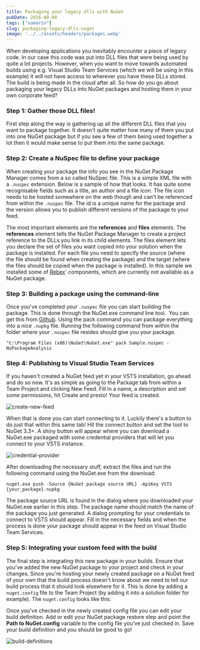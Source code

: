 ```yaml
---
title: Packaging your legacy dlls with NuGet
pubDate: 2016-08-08
tags: ["xamarin"]
slug: packaging-legacy-dlls-nuget
image: '../../assets/headers/packages.webp'
---
```


When developing applications you inevitably encounter a piece of legacy code. In our case this code was put into DLL files that were being used by quite a lot projects. However, when you want to move towards automated builds using e.g. Visual Studio Team Services (which we will be using in this example) it will not have access to wherever you have these DLLs stored. The build is being made in the cloud after all. So how do you go about packaging your legacy DLLs into NuGet packages and hosting them in your own corporate feed?

### Step 1: Gather those DLL files!

First step along the way is gathering up all the different DLL files that you want to package together. It doesn't quite matter how many of them you put into one NuGet package but if you see a few of them being used together a lot then it would make sense to put them into the same package.

### Step 2: Create a NuSpec file to define your package

When creating your package the info you see in the NuGet Package Manager comes from a so called NuSpec file. This is a simple XML file with a `.nuspec` extension. Below is a sample of how that looks. It has quite some recognisable fields such as a title, an author and a file icon. The file icon needs to be hosted somewhere on the web though and can't be referenced from within the `.nuspec` file. The id is a unique name for the package and the version allows you to publish different versions of the package to your feed.

The most important elements are the **references** and **files** elements. The **references** element tells the NuGet Package Manager to create a project reference to the DLLs you link in its child elements. The files element lets you declare the set of files you want copied into your solution when the package is installed. For each file you need to specify the source (where the file should be found when creating the package) and the target (where the files should be copied when the package is installed). In this sample we installed some of [Rebex](http://rebex.net)' components, which are currently not available as a NuGet package.

<script src="https://gist.github.com/sthewissen/8e67c61e44bacc220dbd825d7d313506.js"></script>

### Step 3: Building a package using the command-line

Once you've completed your `.nuspec` file you can start building the package. This is done through the NuGet.exe command line tool.  You can get this from [Github](https://github.com/nuget). Using the pack command you can package everything into a nice `.nupkg` file. Running the following command from within the folder where your `.nuspec` file resides should give you your package.

`"C:\Program Files (x86)\NuGet\NuGet.exe" pack Sample.nuspec -NoPackageAnalysis`

### Step 4: Publishing to Visual Studio Team Services

If you haven't created a NuGet feed yet in your VSTS installation, go ahead and do so now. It's as simple as going to the Package tab from within a Team Project and clicking New Feed. Fill in a name, a description and set some permissions, hit Create and presto! Your feed is created.

![create-new-feed](/images/posts/create-new-feed.png)

When that is done you can start connecting to it. Luckily there's a button to do just that within this same tab! Hit the connect button and set the tool to NuGet 3.3+. A shiny button will appear where you can download a NuGet.exe packaged with some credential providers that will let you connect to your VSTS instance.

![credential-provider](/images/posts/credential-provider.png)

After downloading the necessary stuff, extract the files and run the following command using the NuGet.exe from the download:

`nuget.exe push -Source {NuGet package source URL} -ApiKey VSTS {your_package}.nupkg`

The package source URL is found in the dialog where you downloaded your NuGet.exe earlier in this step. The package name should match the name of the package you just generated. A dialog prompting for your credentials to connect to VSTS should appear. Fill in the necessary fields and when the process is done your package should appear in the feed on Visual Studio Team Services.

### Step 5: Integrating your custom feed with the build

The final step is integrating this new package in your builds. Ensure that you've added the new NuGet package to your project and check in your changes. Since you're hosting your newly created package on a NuGet feed of your own that the build process doesn't know about we need to tell our build process that it should look elsewhere for it. This is done by adding a `nuget.config` file to the Team Project (by adding it into a solution folder for example). The `nuget.config` looks like this:

<script src="https://gist.github.com/sthewissen/3f3bf5ea681883404b357130840c3d38.js"></script>

Once you've checked in the newly created config file you can edit your build definition. Add or edit your NuGet package restore step and point the **Path to NuGet.config** variable to the config file you've just checked in. Save your build definition and you should be good to go!

![build-definitions](/images/posts/build-definitions.png)